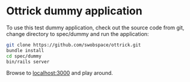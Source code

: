 Ottrick dummy application
=========================

To use this test dummy application, check out the source code from git, 
change directory to spec/dummy and run the application:

```bash
git clone https://github.com/swobspace/ottrick.git
bundle install
cd spec/dummy
bin/rails server
```
Browse to [localhost:3000](http://localhost:3000) and play around.

